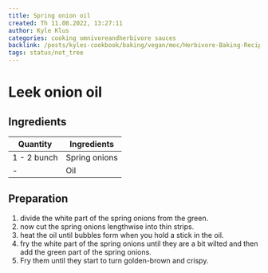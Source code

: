 ```yaml
---
title: Spring onion oil
created: Th 11.08.2022, 13:27:11
author: Kyle Klus
categories: cooking omnivoreandherbivore sauces
backlink: /posts/kyles-cookbook/baking/vegan/moc/Herbivore-Baking-Recipes.html
tags: status/not_tree
---
```


# Leek onion oil

## Ingredients

| Quantity | Ingredients |
| ------ | ------------------------------- |
| 1 - 2 bunch | Spring onions |
| - | Oil |

## Preparation

1. divide the white part of the spring onions from the green.
2. now cut the spring onions lengthwise into thin strips.
3. heat the oil until bubbles form when you hold a stick in the oil.
4. fry the white part of the spring onions until they are a bit wilted and then add the green part of the spring onions.
5. Fry them until they start to turn golden-brown and crispy.
